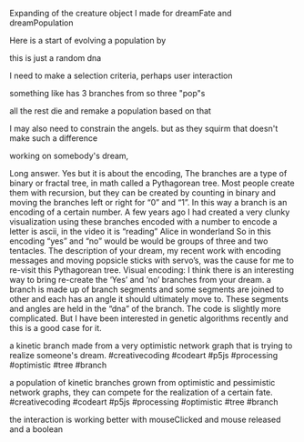 
Expanding of the creature object I made for dreamFate and dreamPopulation

Here is a start of evolving a population by 

this is just a random dna 

I need to make a selection criteria, perhaps user interaction

something like has 3 branches from so three "pop"s 
 
 all the rest die and remake a population based on that

 I may also need to constrain the angels.  but as they squirm that doesn't make  such a difference





working on somebody's dream,

Long answer. Yes but it is about the encoding, 
 The branches are a type of binary or fractal tree, in math called a Pythagorean tree. Most people create them with recursion, but they can be created by counting in binary and moving the branches left or right for “0” and “1”.   In this way a branch is an encoding of a certain number.  A few years ago I had created a very clunky visualization using these branches encoded with a number to encode a letter is ascii, in the video it is “reading” Alice in wonderland
So in this encoding “yes” and “no” would be would be groups of three and two tentacles. 
The description of your dream, my recent work with encoding messages and moving popsicle sticks with servo’s, was the cause for me to re-visit this Pythagorean tree.
Visual encoding: I think there is an interesting way to bring re-create the ‘Yes’ and ‘no’ branches from your dream.  a branch is made up of branch segments and some segments are joined to other and each has an angle it should ultimately move to.  These segments and angles are held in the “dna” of the branch. The code is slightly more complicated. But I have been interested in genetic algorithms recently and this is a good case for it.

a kinetic branch made from a very optimistic network graph that is trying to realize someone's dream. #creativecoding #codeart #p5js #processing #optimistic #tree #branch

a population of kinetic branches grown from optimistic and pessimistic network graphs, they can compete for the realization of a certain fate.
 #creativecoding #codeart #p5js #processing #optimistic #tree #branch


the interaction is working better with mouseClicked and mouse released and a boolean 